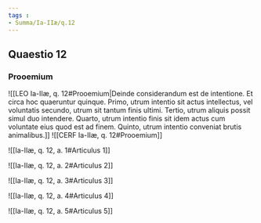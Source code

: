 ```yaml
---
tags : 
- Summa/Ia-IIæ/q.12
---
```


## Quaestio 12

### Prooemium

![[LEO Ia-IIæ, q. 12#Prooemium|Deinde considerandum est de intentione. Et circa hoc quaeruntur quinque. Primo, utrum intentio sit actus intellectus, vel voluntatis secundo, utrum sit tantum finis ultimi. Tertio, utrum aliquis possit simul duo intendere. Quarto, utrum intentio finis sit idem actus cum voluntate eius quod est ad finem. Quinto, utrum intentio conveniat brutis animalibus.]]
![[CERF Ia-IIæ, q. 12#Prooemium]]

![[Ia-IIæ, q. 12, a. 1#Articulus 1]]

![[Ia-IIæ, q. 12, a. 2#Articulus 2]]

![[Ia-IIæ, q. 12, a. 3#Articulus 3]]

![[Ia-IIæ, q. 12, a. 4#Articulus 4]]

![[Ia-IIæ, q. 12, a. 5#Articulus 5]]

